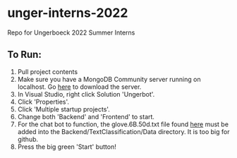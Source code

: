 # unger-interns-2022
Repo for Ungerboeck 2022 Summer Interns


## To Run: 

1. Pull project contents
2. Make sure you have a MongoDB Community server running on localhost. Go [here](https://www.mongodb.com/try/download/community) to download the server.
3. In Visual Studio, right click Solution 'Ungerbot'.
4. Click 'Properties'.
5. Click 'Multiple startup projects'.
6. Change both 'Backend' and 'Frontend' to start.
7. For the chat bot to function, the glove.6B.50d.txt file found [here](https://nlp.stanford.edu/data/glove.6B.zip) must be added into the Backend/TextClassification/Data directory. It is too big for github.
8. Press the big green 'Start' button!
